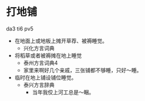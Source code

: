 # 打地铺
da3 ti6 pv5
+ 在地面上或地板上摊开草荐、被褥睡觉。
  * 兴化方言词典
+ 将稻草或者被褥摊在地上睡觉
  * 泰州方言词典4
  - 家里来啊好几个亲戚，三张铺都不够睡，只好～睡。
+ 临时在地上铺设铺位睡觉。
  * 泰兴方言辞典
    - 当年我佼上河工总是～睏。
